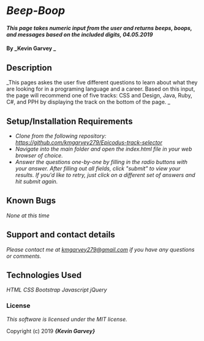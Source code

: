 # _Beep-Boop_

#### _This page takes numeric input from the user and returns beeps, boops, and messages based on the included digits, 04.05.2019_

#### By _**Kevin Garvey** _

## Description

_This pages askes the user five different questions to learn about what they are looking for in a programing language and a career. Based on this input, the page will recommend one of five tracks: CSS and Design, Java, Ruby, C#, and PPH by displaying the track on the bottom of the page. _

## Setup/Installation Requirements

* _Clone from the following repository: https://github.com/kmgarvey279/Epicodus-track-selector_
* _Navigate into the main folder and open the index.html file in your web browser of choice._
* _Answer the questions one-by-one by filling in the radio buttons with your answer. After filling out all fields, click "submit" to view your results. If you'd like to retry, just click on a different set of answers and hit submit again._

## Known Bugs

_None at this time_

## Support and contact details

_Please contact me at kmgarvey279@gmail.com if you have any questions or comments._

## Technologies Used

_HTML_
_CSS_
_Bootstrap_
_Javascript_
_jQuery_
### License

_This software is licensed under the MIT license._

Copyright (c) 2019 **_{Kevin Garvey}_**
